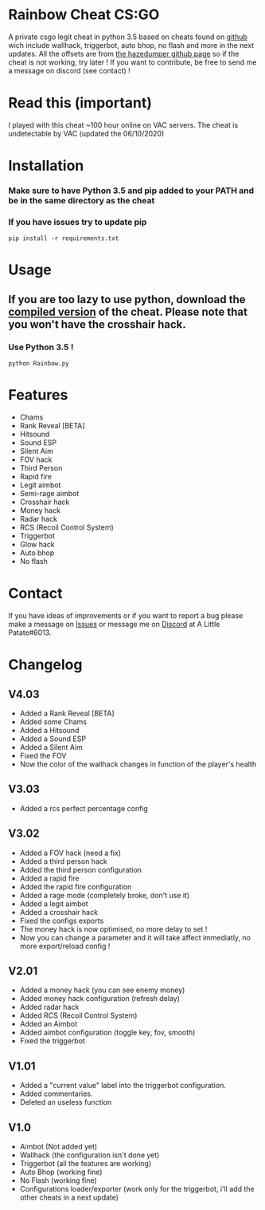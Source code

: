 # Rainbow Cheat CS:GO
A private csgo legit cheat in python 3.5 based on cheats found on [github](https://github.com) wich include wallhack, triggerbot, auto bhop, no flash and more in the next updates.
All the offsets are from [the hazedumper github page](https://github.com/frk1/hazedumper) so if the cheat is not working, try later !
If you want to contribute, be free to send me a message on discord (see contact) !

# Read this (important)
I played with this cheat ~100 hour online on VAC servers.
The cheat is undetectable by VAC (updated the 06/10/2020)

# Installation
### Make sure to have Python 3.5 and pip added to your PATH and be in the same directory as the cheat
### If you have issues try to update pip
```
pip install -r requirements.txt
```

# Usage
## If you are too lazy to use python, download the [compiled version](https://github.com/ALittlePatate/Rainbow-Cheat-CS-GO/releases/) of the cheat. Please note that you won't have the crosshair hack.
### Use Python 3.5 !
```
python Rainbow.py
```

# Features
* Chams
* Rank Reveal [BETA]
* Hitsound
* Sound ESP
* Silent Aim
* FOV hack
* Third Person
* Rapid fire
* Legit aimbot
* Semi-rage aimbot
* Crosshair hack
* Money hack
* Radar hack
* RCS (Recoil Control System)
* Triggerbot
* Glow hack
* Auto bhop
* No flash

# Contact
If you have ideas of improvements or if you want to report a bug please make a message on [Issues](https://github.com/ALittlePatate/Rainbow-Cheat-CS-GO/issues) or message me on [Discord](https://discord.com/) at A Little Patate#6013.

# Changelog

## V4.03
* Added a Rank Reveal [BETA]
* Added some Chams
* Added a Hitsound
* Added a Sound ESP
* Added a Silent Aim
* Fixed the FOV
* Now the color of the wallhack changes in function of the player's health

## V3.03
* Added a rcs perfect percentage config

## V3.02
* Added a FOV hack (need a fix)
* Added a third person hack
* Added the third person configuration
* Added a rapid fire
* Added the rapid fire configuration
* Added a rage mode (completely broke, don't use it)
* Added a legit aimbot
* Added a crosshair hack
* Fixed the configs exports
* The money hack is now optimised, no more delay to set !
* Now you can change a parameter and it will take affect immediatly, no more export/reload config !

## V2.01
* Added a money hack (you can see enemy money)
* Added money hack configuration (refresh delay)
* Added radar hack
* Added RCS (Recoil Control System)
* Added an Aimbot
* Added aimbot configuration (toggle key, fov, smooth)
* Fixed the triggerbot

## V1.01
* Added a "current value" label into the triggerbot configuration.
* Added commentaries.
* Deleted an useless function

## V1.0
* Aimbot (Not added yet)
* Wallhack (the configuration isn't done yet)
* Triggerbot (all the features are working)
* Auto Bhop (working fine)
* No Flash (working fine)
* Configurations loader/exporter (work only for the triggerbot, i'll add the other cheats in a next update)
